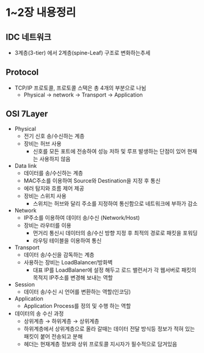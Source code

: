 # 1~2장 내용정리
## IDC 네트워크
  * 3계층(3-tier) 에서 2계층(spine-Leaf) 구조로 변화하는추세
## Protocol
  * TCP/IP 프로토콜, 프로토콜 스택은 총 4개의 부분으로 나뉨
    - Physical → network → Transport → Application
## OSI 7Layer
  * Physical
    - 전기 신호 송/수신하는 계층 
    - 장비는 허브 사용
      + 신호를 모든 포트에 전송하여 성능 저하 및 루프 발생하는 단점이 있어 현재는 사용하지 않음
  * Data link
    - 데이터를 송/수신하는 계층
    - MAC주소를 이용하여 Source와 Destination을 지정 후 통신
    - 에러 탐지와 흐름 제어 제공
    - 장비는 스위치 사용
      + 스위치는 허브와 달리 주소를 지정하여 통신함으로 네트워크에 부하가 감소
  * Network
    - IP주소를 이용하여 데이터 송/수신 (Network/Host)
    - 장비는 라우터를 이용
      + 먼거리 통신시 데이터의 송/수신 방향 지정 후 최적의 경로로 패킷을 포워딩
      + 라우팅 테이블을 이용하여 통신
  * Transport
    - 데이터 송/수신을 감독하는 계층
    - 사용하는 장비는 LoadBalancer/방화벽
      + 대표 IP를 LoadBalaner에 설정 해두고 로드 밸런서가 각 웹서버로 패킷의 목적지 IP주소를 변경해 보내는 역할
  * Session
    - 데이터 송/수신 시 언어를 변환하는 역할(인코딩)
  * Application
    - Application Process를 정의 및 수행 하는 역할
  * 데이터의 송 수신 과정
    - 상위계층 → 하위계층 → 상위계층
    - 하위계층에서 상위계층으로 올라 갈때는 데이터 전달 방식등 정보가 적혀 있는 패킷이 붙어 전송되고 분해
    - 헤더는 현재계층 정보와 상위 프로토콜 지시자가 필수적으로 담겨있음
#
